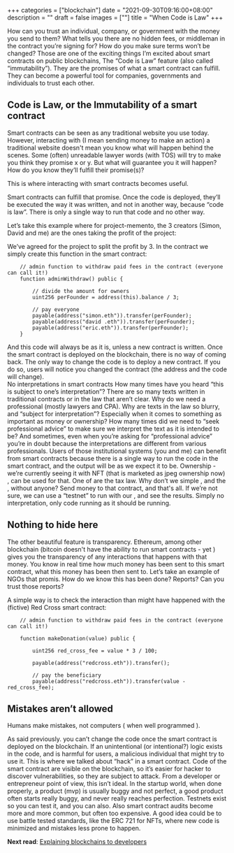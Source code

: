 +++
categories = ["blockchain"]
date = "2021-09-30T09:16:00+08:00"
description = ""
draft = false
images = [""]
title = "When Code is Law"
+++

How can you trust an individual, company, or government with the money you send to them? What tells you there are no hidden fees, or middleman in the contract you’re signing for? How do you make sure terms won’t be changed?
Those are one of the exciting things I’m excited about smart contracts on public blockchains, The “Code is Law” feature (also called “immutability”). They are the promises of what a smart contract can fulfill. They can become a powerful tool for companies, governments and individuals to trust each other. 


## Code is Law, or the Immutability of a smart contract

Smart contracts can be seen as any traditional website you use today. However, interacting with (I mean sending money to make an action) a traditional website doesn't mean you know what will happen behind the scenes. Some (often) unreadable lawyer words (with TOS)  will try to make you think they promise x or y. But what will guarantee you it will happen? How do you know they’ll fulfill their promise(s)? 

This is where interacting with smart contracts becomes useful. 

Smart contracts can fulfill that promise. Once the code is deployed, they’ll be executed the way it was written, and not in another way, because “code is law”. There is only a single way to run that code and no other way. 

Let’s take this example where for project-memento, the 3 creators (Simon, David and me) are the ones taking the profit of the project: 

We’ve agreed for the project to split the profit by 3. In the contract we simply create this function in the smart contract: 

```
    // admin function to withdraw paid fees in the contract (everyone can call it!)
    function adminWithdraw() public {

        // divide the amount for owners
        uint256 perFounder = address(this).balance / 3;

		// pay everyone
        payable(address("simon.eth")).transfer(perFounder); 
        payable(address("david .eth")).transfer(perFounder); 
        payable(address("eric.eth")).transfer(perFounder); 
    }
```

And this code will always be as it is, unless a new contract is written. Once the smart contract is deployed on the blockchain, there is no way of coming back. The only way to change the code is to deploy a new contract. If you do so, users will notice you changed the contract (the address and the code will change).  
No interpretations in smart contracts 
How many times have you heard “this is subject to one’s interpretation”? There are so many texts written in traditional contracts or in the law that aren’t clear. Why do we need a professional (mostly lawyers and CPA). Why are texts in the law so blurry, and “subject for interpretation”? Especially when it comes to something as important as money or ownership?  How many times did we need to “seek professional advice” to make sure we interpret the text as it is intended to be? And sometimes, even when you’re asking for “professional advice” you’re in doubt because the interpretations are different from various professionals.
Users of those institutional systems (you and me) can benefit from smart contracts because there is a single way to run the code in the smart contract, and the output will be as we expect it to be. 
Ownership - we’re currently seeing it with NFT (that is marketed as jpeg ownership now) , can be used for that. 
One of are the tax law. Why don’t we simple , and the , without anyone? 
Send money to that contract, and that's all. If we’re not sure, we can use a “testnet” to run with our , and see the results. Simply no interpretation, only code running as it should be running.

<!-- Everyone can use the blockchain -->

## Nothing to hide here
The other beautiful feature is transparency. Ethereum, among other blockchain (bitcoin doesn't have the ability to run smart contracts  - yet ) gives you the transparency of any interactions that happens with that money. You know in real time how much money has been sent to this smart contract, what this money has been then sent to. 
Let’s take an example of NGOs that promis. How do we know this has been done? Reports? Can you trust those reports? 

A simple way is to check the interaction than might have happened with the (fictive) Red Cross smart contract: 

```
    // admin function to withdraw paid fees in the contract (everyone can call it!)

    function makeDonation(value) public {

		uint256 red_cross_fee = value * 3 / 100;

        payable(address("redcross.eth")).transfer(); 

		// pay the beneficiary 
        payable(address("redcross.eth")).transfer(value - red_cross_fee); 

```


## Mistakes aren’t allowed
Humans make mistakes, not computers ( when well programmed ).

As said previously. you can’t change the code once the smart contract is deployed on the blockchain. If an unintentional (or intentional?) logic exists in the code, and is harmful for users, a malicious individual that might try to use it. This is where we talked about “hack” in a smart contract. Code of the smart contract are visible on the blockchain, so it’s easier for hacker to discover vulnerabilities, so they are subject to attack. 
From a developer or entrepreneur point of view, this isn’t ideal. In the startup world, when done properly, a product (mvp) is usually buggy and not perfect, a good product often starts really buggy, and never really reaches perfection. 
Testnets exist so you can test it, and you can also. Also smart contract audits become more and more common, but often too expensive. A good idea could be to use battle tested standards, like the ERC 721 for NFTs,  where new code is minimized and mistakes less prone to happen.


**Next read**: [Explaining blockchains to developers](/posts/explaining-blockchains-to-developers)

